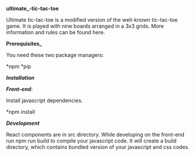 **ultimate_-tic-tac-toe**

Ultimate tic-tac-toe is a modified version of the well-known tic-tac-toe game. It is played with nine boards arranged in a 3x3 grids. More information and rules can be found here.

**Prerequisites_**

You need these two package managers:

*npm
*pip

***Installation***

***Front-end***:

Install javascript dependencies.

*npm install

***Development***

React components are in src directory. While developing on the front-end run npm run build to compile your javascript code. It will create a build directory, which contains bundled version of your javascript and css codes.


